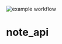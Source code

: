 ![example workflow](https://github.com/rydzewski-tomasz/note_api/actions/workflows/ci-tests.yml/badge.svg)

# note_api